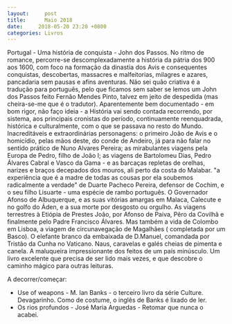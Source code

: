```yaml
---
layout:     post
title:      Maio 2018
date:     2018-05-20 23:20 +0800
categories: Livros
---
```


Portugal - Uma história de conquista - John dos Passos. No ritmo de romance, percorre-se descomplexadamente a história da pátria dos 900 aos 1600, com foco na formação da dinastia dos Avis e consequentes conquistas, descobertas, massacres e malfeitorias, milagres e azares, pancadaria sem pausas e afins aventuras. Não sei quão criativa é a tradução para português, pelo que ficamos sem saber se lemos um John dos Passos feito Fernão Mendes Pinto, talvez em jeito de despedida (mas cheira-se-me que é o tradutor). Aparentemente bem documentado - em bom rigor, não faço ideia - a História vai sendo contada recorrendo, por sistema, aos principais cronistas do período, continuamente reenquadrada, histórica e culturalmente, com o que se passava no resto do Mundo. Inacreditáveis e extraordinárias personagens:  o primeiro João de Avis e o homicídio, pelas mãos deste, do conde de Andeiro, já para não falar no sentido prático de Nuno Alvares Pereira; as mirabulantes viagens pela Europa de Pedro, filho de João I; as viagens de Bartolomeu Dias, Pedro Álvares Cabral e Vasco da Gama - e as barcaças repletas de orelhas, narizes e braços decepados dos mouros, ali perto da costa do Malabar. "a experiência que é a madre de todas as cousas por ela soubemos radicalmente a verdade"  de Duarte Pacheco Pereira, defensor de Cochim, e  o seu filho Lisuarte - uma espécie de rambo português. O Governador Afonso de Albuquerque, e as suas vitórias amargas em Malaca, Calecute e no golfo do Áden,  e a sua morte por desgosto ou orgulho. As viagens terrestres à Etiópia de Prestes João, por Afonso de Paiva, Pêro da Covilhã e finalmente pelo Padre Francisco Álvares. Mas também a vida de Colombo em Lisboa, a viagem de circunavegação de Magalhães ( completada por um Basco). O elefante branco da embaixada de D.Manuel, comandada por Tristão da Cunha no Vaticano. Naus, caravelas e galés cheias de pimenta e canela. A maluqueira impressionante dos feitos de um país minúsculo. Um livro excelente que precisa de ser lido mais vezes, e que descobre o caminho mágico para outras leituras. 


A decorrer/começar: 
- Use of weapons - M. Ian Banks - o terceiro livro da série Culture. Devagarinho. Como de costume, o inglês de Banks é lixado de ler. 
- Os rios profundos - José Maria Arguedas - Retomar que nunca o acabei. 